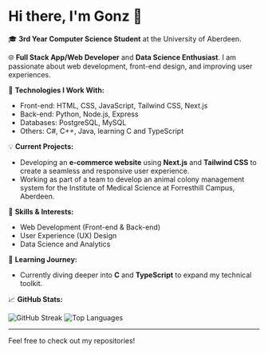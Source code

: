 # Hi there, I'm Gonz 👋

🎓 **3rd Year Computer Science Student** at the University of Aberdeen.

🌐 **Full Stack App/Web Developer** and **Data Science Enthusiast**. I am passionate about web development, front-end design, and improving user experiences.

🔧 **Technologies I Work With:**
- Front-end: HTML, CSS, JavaScript, Tailwind CSS, Next.js
- Back-end: Python, Node.js, Express
- Databases: PostgreSQL, MySQL
- Others: C#, C++, Java, learning C and TypeScript

💡 **Current Projects:**
- Developing an **e-commerce website** using **Next.js** and **Tailwind CSS** to create a seamless and responsive user experience.
- Working as part of a team to develop an animal colony management system for the Institute of Medical Science at Forresthill Campus, Aberdeen.

🎯 **Skills & Interests:**
- Web Development (Front-end & Back-end)
- User Experience (UX) Design
- Data Science and Analytics

🚀 **Learning Journey:**
- Currently diving deeper into **C** and **TypeScript** to expand my technical toolkit.

📈 **GitHub Stats:**

![GitHub Streak](https://github-readme-streak-stats.herokuapp.com/?user=gonz-tyler&theme=radical&hide_border=true&date_format=M%20j%5B%2C%20Y%5D)
![Top Languages](https://github-readme-stats.vercel.app/api/top-langs/?username=gonz-tyler&layout=compact&theme=radical&cache_seconds=1800)

---

Feel free to check out my repositories!

